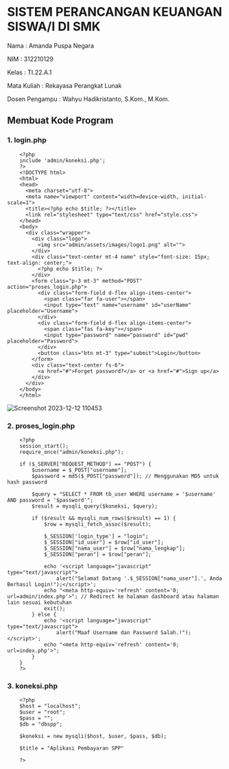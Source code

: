 # SISTEM PERANCANGAN KEUANGAN SISWA/I DI SMK

Nama : Amanda Puspa Negara

NIM : 312210129

Kelas : TI.22.A.1

Mata Kuliah : Rekayasa Perangkat Lunak

Dosen Pengampu : Wahyu Hadikristanto, S.Kom., M.Kom.

## Membuat Kode Program

### 1. login.php

        <?php 
        include 'admin/koneksi.php';
        ?>
        <!DOCTYPE html>
        <html>
        <head>
          <meta charset="utf-8">
          <meta name="viewport" content="width=device-width, initial-scale=1">
          <title><?php echo $title; ?></title>
          <link rel="stylesheet" type="text/css" href="style.css">
        </head>
        <body>
          <div class="wrapper">
            <div class="logo">
              <img src="admin/assets/images/logo1.png" alt="">
            </div>
            <div class="text-center mt-4 name" style="font-size: 15px; text-align: center;">
              <?php echo $title; ?>
            </div>
            <form class="p-3 mt-3" method="POST" action="proses_login.php">
              <div class="form-field d-flex align-items-center">
                <span class="far fa-user"></span>
                <input type="text" name="username" id="userName" placeholder="Username">
              </div>
              <div class="form-field d-flex align-items-center">
                <span class="fas fa-key"></span>
                <input type="password" name="password" id="pwd" placeholder="Password">
              </div>
              <button class="btn mt-3" type="submit">Login</button>
            </form>
            <div class="text-center fs-6">
              <a href="#">Forget password?</a> or <a href="#">Sign up</a>
            </div>
          </div>
        </body>
        </html>
        
![Screenshot 2023-12-12 110453](https://github.com/amandaaaapn/sistem-perancangan-keuangan-siswa-i-di-smk/assets/115678845/842a96cc-43e0-4a42-ad91-a13d4abe8681)

### 2. proses_login.php

        <?php
        session_start();
        require_once("admin/koneksi.php");
        
        if ($_SERVER["REQUEST_METHOD"] == "POST") {
            $username = $_POST["username"];
            $password = md5($_POST["password"]); // Menggunakan MD5 untuk hash password
        
            $query = "SELECT * FROM tb_user WHERE username = '$username' AND password = '$password'";
            $result = mysqli_query($koneksi, $query);
        
            if ($result && mysqli_num_rows($result) == 1) {
                $row = mysqli_fetch_assoc($result);
        
                $_SESSION['login_type'] = "login";
                $_SESSION["id_user"] = $row["id_user"];
                $_SESSION["nama_user"] = $row["nama_lengkap"];
                $_SESSION["peran"] = $row["peran"];
        
                echo '<script language="javascript" type="text/javascript">
                    alert("Selamat Datang '.$_SESSION["nama_user"].', Anda Berhasil Login!");</script>';
                echo "<meta http-equiv='refresh' content='0; url=admin/index.php'>"; // Redirect ke halaman dashboard atau halaman lain sesuai kebutuhan
                exit();
            } else {
                echo '<script language="javascript" type="text/javascript">
                    alert("Maaf Username dan Password Salah.!");</script>';
                echo "<meta http-equiv='refresh' content='0; url=index.php'>";
            }
        }
        ?>

### 3. koneksi.php

        <?php 
        $host = "localhost";
        $user = "root";
        $pass = "";
        $db = "dbspp";
        
        $koneksi = new mysqli($host, $user, $pass, $db);
        
        $title = "Aplikasi Pembayaran SPP"
        
        ?>
